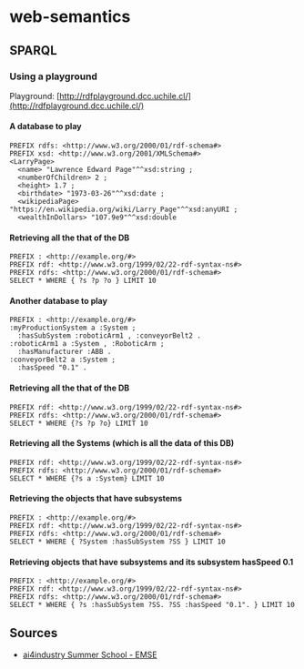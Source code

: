 # web-semantics

## SPARQL

### Using a playground

Playground: [http://rdfplayground.dcc.uchile.cl/](http://rdfplayground.dcc.uchile.cl/)

#### A database to play

```
PREFIX rdfs: <http://www.w3.org/2000/01/rdf-schema#>
PREFIX xsd: <http://www.w3.org/2001/XMLSchema#>
<LarryPage>  
  <name> "Lawrence Edward Page"^^xsd:string ;
  <numberOfChildren> 2 ;
  <height> 1.7 ;
  <birthdate> "1973-03-26"^^xsd:date ;
  <wikipediaPage> "https://en.wikipedia.org/wiki/Larry_Page"^^xsd:anyURI ;
  <wealthInDollars> "107.9e9"^^xsd:double 
```

#### Retrieving all the that of the DB

```
PREFIX : <http://example.org/#>
PREFIX rdf: <http://www.w3.org/1999/02/22-rdf-syntax-ns#> 
PREFIX rdfs: <http://www.w3.org/2000/01/rdf-schema#> 
SELECT * WHERE { ?s ?p ?o } LIMIT 10
```

#### Another database to play

```
PREFIX : <http://example.org/#>
:myProductionSystem a :System ; 
  :hasSubSystem :roboticArm1 , :conveyorBelt2 . 
:roboticArm1 a :System , :RoboticArm ; 
  :hasManufacturer :ABB . 
:conveyorBelt2 a :System ; 
  :hasSpeed "0.1" .
```

#### Retrieving all the that of the DB

```
PREFIX rdf: <http://www.w3.org/1999/02/22-rdf-syntax-ns#> 
PREFIX rdfs: <http://www.w3.org/2000/01/rdf-schema#> 
SELECT * WHERE {?s ?p ?o} LIMIT 10
```

#### Retrieving all the Systems (which is all the data of this DB)

```
PREFIX rdf: <http://www.w3.org/1999/02/22-rdf-syntax-ns#> 
PREFIX rdfs: <http://www.w3.org/2000/01/rdf-schema#>
SELECT * WHERE {?s a :System} LIMIT 10
```

#### Retrieving the objects that have subsystems

```
PREFIX : <http://example.org/#>
PREFIX rdf: <http://www.w3.org/1999/02/22-rdf-syntax-ns#> 
PREFIX rdfs: <http://www.w3.org/2000/01/rdf-schema#>
SELECT * WHERE { ?System :hasSubSystem ?SS } LIMIT 10
```

#### Retrieving objects that have subsystems and its subsystem hasSpeed 0.1

```
PREFIX : <http://example.org/#>
PREFIX rdf: <http://www.w3.org/1999/02/22-rdf-syntax-ns#> 
PREFIX rdfs: <http://www.w3.org/2000/01/rdf-schema#> 
SELECT * WHERE { ?s :hasSubSystem ?SS. ?SS :hasSpeed "0.1". } LIMIT 10
```

## Sources

* [ai4industry Summer School - EMSE](https://www.emse.fr/\~zimmermann/AI4Industry/2023/)
